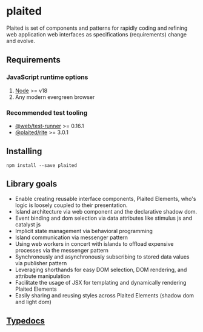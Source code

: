 # plaited

Plaited is set of components and patterns for rapidly coding and refining web
application web interfaces as specifications (requirements) change and evolve.

## Requirements

### JavaScript runtime options

1. [Node](https://nodejs.org/en) >= v18
2. Any modern evergreen browser

### Recommended test tooling

- [@web/test-runner](https://www.npmjs.com/package/@web/test-runner) >= 0.16.1
- [@plaited/rite](https://www.npmjs.com/package/@plaited/rite) >= 3.0.1

## Installing

`npm install --save plaited`


## Library goals

- Enable creating reusable interface components, Plaited Elements, who's logic
  is loosely coupled to their presentation.
- Island architecture via web component and the declarative shadow dom.
- Event binding and dom selection via data attributes like stimulus js and
  catalyst js
- Implicit state management via behavioral programming
- Island communication via messenger pattern
- Using web workers in concert with islands to offload expensive processes via
  the messenger pattern
- Synchronously and asynchronously subscribing to stored data values via
  publisher pattern
- Leveraging shorthands for easy DOM selection, DOM rendering, and attribute
  manipulation
- Facilitate the usage of JSX for templating and dynamically rendering Plaited
  Elements
- Easily sharing and reusing styles across Plaited Elements (shadow dom and
  light dom)

## [Typedocs](../../playbook/api/modules/plaited.md)